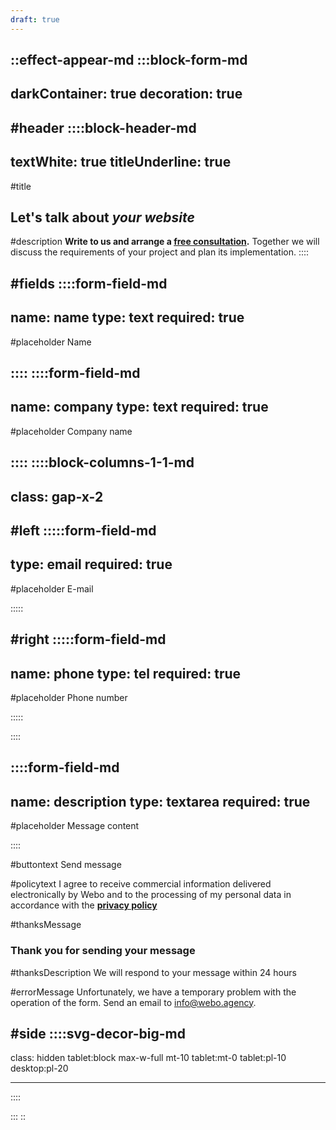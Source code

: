 ```yaml
---
draft: true
---
```


::effect-appear-md
:::block-form-md
---
darkContainer: true
decoration: true
---

#header
::::block-header-md
---
textWhite: true
titleUnderline: true
---
#title
## Let's talk about *your website*

#description
**Write to us and arrange a <u>free consultation</u>.** Together we will discuss the requirements of your project and plan its implementation.
::::

#fields
::::form-field-md
---
name: name
type: text
required: true
---

#placeholder
Name

::::
::::form-field-md
---
name: company
type: text
required: true
---

#placeholder
Company name

::::
::::block-columns-1-1-md
---
class: gap-x-2
---

#left
:::::form-field-md
---
type: email
required: true
---

#placeholder
E-mail

:::::

#right
:::::form-field-md
---
name: phone
type: tel
required: true
---

#placeholder
Phone number

:::::


::::


::::form-field-md
---
name: description
type: textarea
required: true
---

#placeholder
Message content

::::

#buttontext
Send message

#policytext
I agree to receive commercial information delivered electronically by Webo and to the processing of my personal data in accordance with the **[privacy policy](https://www.webo.agency/privacy-policy)**

#thanksMessage
### Thank you for sending your message

#thanksDescription
We will respond to your message within 24 hours

#errorMessage
Unfortunately, we have a temporary problem with the operation of the form. Send an email to <a href="mailo:info@webo.agency">info@webo.agency</a>.

#side
::::svg-decor-big-md
---
class: hidden tablet:block max-w-full mt-10 tablet:mt-0 tablet:pl-10 desktop:pl-20

---
::::

:::
::